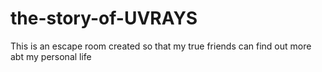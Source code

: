 # the-story-of-UVRAYS
This is an escape room created so that my true friends can find out more abt my personal life
